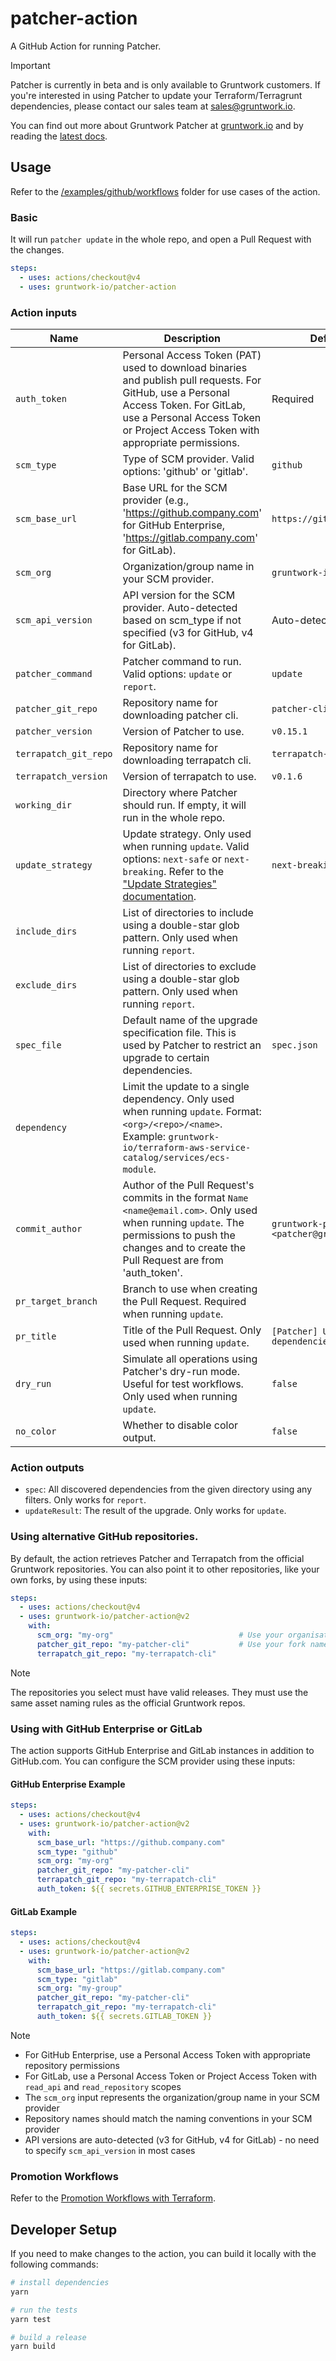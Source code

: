 # patcher-action
A GitHub Action for running Patcher.

> [!IMPORTANT]
> Patcher is currently in beta and is only available to Gruntwork customers. If you're interested in using Patcher to update your
> Terraform/Terragrunt dependencies, please contact our sales team at sales@gruntwork.io.

You can find out more about Gruntwork Patcher at [gruntwork.io](https://gruntwork.io/patcher) and by reading the [latest docs](https://docs.gruntwork.io/patcher/).

## Usage

Refer to the [/examples/github/workflows](/examples/github/workflows) folder for use cases of the action.

### Basic 
It will run `patcher update` in the whole repo, and open a Pull Request with the changes.

```yaml
steps:
  - uses: actions/checkout@v4
  - uses: gruntwork-io/patcher-action
```

### Action inputs

| Name                     | Description                                                                                                                                                                                              | Default                                        |
|--------------------------|----------------------------------------------------------------------------------------------------------------------------------------------------------------------------------------------------------|------------------------------------------------|
| `auth_token`             | Personal Access Token (PAT) used to download binaries and publish pull requests. For GitHub, use a Personal Access Token. For GitLab, use a Personal Access Token or Project Access Token with appropriate permissions. | Required                                       |
| `scm_type`               | Type of SCM provider. Valid options: 'github' or 'gitlab'.                                                                                                                                               | `github`                                       |
| `scm_base_url`           | Base URL for the SCM provider (e.g., 'https://github.company.com' for GitHub Enterprise, 'https://gitlab.company.com' for GitLab).                                                                      | `https://github.com`                          |
| `scm_org`                | Organization/group name in your SCM provider.                                                                                                                                                            | `gruntwork-io`                                 |
| `scm_api_version`        | API version for the SCM provider. Auto-detected based on scm_type if not specified (v3 for GitHub, v4 for GitLab).                                                                                      | Auto-detected                                  |
| `patcher_command`        | Patcher command to run. Valid options: `update` or `report`.                                                                                                                                             | `update`                                       |
| `patcher_git_repo`       | Repository name for downloading patcher cli.                                                                                                                                                             | `patcher-cli`                                  |
| `patcher_version`        | Version of Patcher to use.                                                                                                                                                                               | `v0.15.1`                                      |
| `terrapatch_git_repo`    | Repository name for downloading terrapatch cli.                                                                                                                                                          | `terrapatch-cli`                               |
| `terrapatch_version`     | Version of terrapatch to use.                                                                                                                                                                            | `v0.1.6`                                       |
| `working_dir`            | Directory where Patcher should run. If empty, it will run in the whole repo.                                                                                                                             |                                                |
| `update_strategy`        | Update strategy. Only used when running `update`. Valid options: `next-safe` or `next-breaking`. Refer to the ["Update Strategies" documentation](https://docs.gruntwork.io/patcher/update-strategies).  | `next-breaking`                                |
| `include_dirs`           | List of directories to include using a double-star glob pattern. Only used when running `report`.                                                                                                        |                                                |
| `exclude_dirs`           | List of directories to exclude using a double-star glob pattern. Only used when running `report`.                                                                                                        |                                                |
| `spec_file`              | Default name of the upgrade specification file. This is used by Patcher to restrict an upgrade to certain dependencies.                                                                                  | `spec.json`                                    |
| `dependency`             | Limit the update to a single dependency. Only used when running `update`. Format: `<org>/<repo>/<name>`. Example: `gruntwork-io/terraform-aws-service-catalog/services/ecs-module`.                      |                                                |
| `commit_author`          | Author of the Pull Request's commits in the format `Name <name@email.com>`. Only used when running `update`. The permissions to push the changes and to create the Pull Request are from 'auth_token'. | `gruntwork-patcher-bot <patcher@gruntwork.io>` |
| `pr_target_branch`       | Branch to use when creating the Pull Request. Required when running `update`.                                                                                                                            |                                                |
| `pr_title`               | Title of the Pull Request. Only used when running `update`.                                                                                                                                              | `[Patcher] Update dependencies`                |
| `dry_run`                | Simulate all operations using Patcher's dry-run mode. Useful for test workflows. Only used when running `update`.                                                                                        | `false`                                        |
| `no_color`               | Whether to disable color output.                                                                                                                                                                         | `false`                                        |

### Action outputs
- `spec`: All discovered dependencies from the given directory using any filters. Only works for `report`.
- `updateResult`: The result of the upgrade. Only works for `update`.

### Using alternative GitHub repositories.

By default, the action retrieves Patcher and Terrapatch from the official Gruntwork repositories. You can also point it
to other repositories, like your own forks, by using these inputs:

```yaml
steps:
  - uses: actions/checkout@v4
  - uses: gruntwork-io/patcher-action@v2
    with:
      scm_org: "my-org"                            # Use your organisation instead of gruntwork-io
      patcher_git_repo: "my-patcher-cli"           # Use your fork name if it is different
      terrapatch_git_repo: "my-terrapatch-cli"
```

> [!NOTE]
> The repositories you select must have valid releases. They must use the same asset naming rules as the official
> Gruntwork repos.

### Using with GitHub Enterprise or GitLab

The action supports GitHub Enterprise and GitLab instances in addition to GitHub.com. You can configure the SCM provider using these inputs:

#### GitHub Enterprise Example
```yaml
steps:
  - uses: actions/checkout@v4
  - uses: gruntwork-io/patcher-action@v2
    with:
      scm_base_url: "https://github.company.com"
      scm_type: "github"
      scm_org: "my-org"
      patcher_git_repo: "my-patcher-cli"
      terrapatch_git_repo: "my-terrapatch-cli"
      auth_token: ${{ secrets.GITHUB_ENTERPRISE_TOKEN }}
```

#### GitLab Example
```yaml
steps:
  - uses: actions/checkout@v4
  - uses: gruntwork-io/patcher-action@v2
    with:
      scm_base_url: "https://gitlab.company.com"
      scm_type: "gitlab"
      scm_org: "my-group"
      patcher_git_repo: "my-patcher-cli"
      terrapatch_git_repo: "my-terrapatch-cli"
      auth_token: ${{ secrets.GITLAB_TOKEN }}
```

> [!NOTE]
> - For GitHub Enterprise, use a Personal Access Token with appropriate repository permissions
> - For GitLab, use a Personal Access Token or Project Access Token with `read_api` and `read_repository` scopes
> - The `scm_org` input represents the organization/group name in your SCM provider
> - Repository names should match the naming conventions in your SCM provider
> - API versions are auto-detected (v3 for GitHub, v4 for GitLab) - no need to specify `scm_api_version` in most cases

### Promotion Workflows

Refer to the [Promotion Workflows with Terraform](https://blog.gruntwork.io/promotion-workflows-with-terraform-13c05bed953d).

## Developer Setup

If you need to make changes to the action, you can build it locally with the following commands:

```sh
# install dependencies
yarn

# run the tests
yarn test

# build a release
yarn build
```


